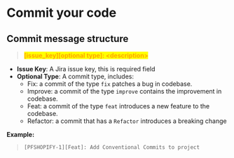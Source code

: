 # Commit your code

## Commit message structure

> <mark style="color:orange;">**\[issue\_key]\[optional type]: \<description>**</mark>

* **Issue Key**: A Jira issue key, this is required field
* **Optional Type**: A commit type, includes:
  * Fix: a commit of the type `fix` patches a bug in codebase.
  * Improve: a commit of the type `improve` contains the improvement in codebase.
  * Feat: a commit of the type `feat` introduces a new feature to the codebase.
  * Refactor: a commit that has a `Refactor` introduces a breaking change

**Example:**

> `[PFSHOPIFY-1][Feat]: Add Conventional Commits to project`
